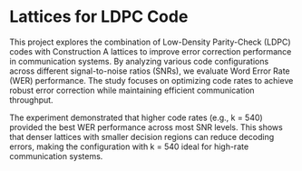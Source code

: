 # Lattices for LDPC Code

This project explores the combination of Low-Density Parity-Check (LDPC) codes with Construction A lattices to improve error correction performance in communication systems. By analyzing various code configurations across different signal-to-noise ratios (SNRs), we evaluate Word Error Rate (WER) performance. The study focuses on optimizing code rates to achieve robust error correction while maintaining efficient communication throughput.

The experiment demonstrated that higher code rates (e.g., k = 540) provided the best WER performance across most SNR levels. This shows that denser lattices with smaller decision regions can reduce decoding errors, making the configuration with k = 540 ideal for high-rate communication systems.

